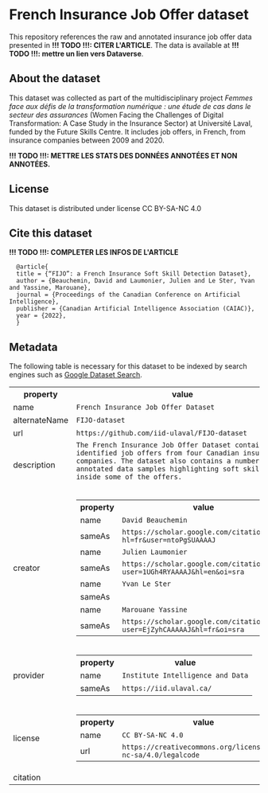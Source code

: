 # French Insurance Job Offer dataset

This repository references the raw and annotated insurance job offer data presented in **!!! TODO !!!: CITER L'ARTICLE**. The data is available at **!!! TODO !!!: mettre un lien vers Dataverse**.

## About the dataset

This dataset was collected as part of the multidisciplinary project *Femmes face aux défis de la transformation numérique : une étude de cas dans le secteur des assurances* (Women Facing the Challenges of Digital Transformation: A Case Study in the Insurance Sector) at Université Laval, funded by the Future Skills Centre. It includes job offers, in French, from insurance companies between 2009 and 2020.

**!!! TODO !!!: METTRE LES STATS DES DONNÉES ANNOTÉES ET NON ANNOTÉES.**

## License

This dataset is distributed under license CC BY-SA-NC 4.0

## Cite this dataset

**!!! TODO !!!: COMPLETER LES INFOS DE L'ARTICLE**

```
  @article{
  title = {“FIJO”: a French Insurance Soft Skill Detection Dataset},
  author = {Beauchemin, David and Laumonier, Julien and Le Ster, Yvan and Yassine, Marouane},
  journal = {Proceedings of the Canadian Conference on Artificial Intelligence},
  publisher = {Canadian Artificial Intelligence Association (CAIAC)},
  year = {2022},
  }
```
## Metadata

The following table is necessary for this dataset to be indexed by search
engines such as <a href="https://g.co/datasetsearch">Google Dataset Search</a>.

<div itemscope itemtype="http://schema.org/Dataset">
<table>
  <tr>
    <th>property</th>
    <th>value</th>
  </tr>
  <tr>
    <td>name</td>
    <td><code itemprop="name">French Insurance Job Offer Dataset</code></td>
  </tr>
  <tr>
    <td>alternateName</td>
    <td><code itemprop="alternateName">FIJO-dataset</code></td>
  </tr>
  <tr>
    <td>url</td>
    <td><code itemprop="url">https://github.com/iid-ulaval/FIJO-dataset</code></td>
  </tr>
  <tr>
    <td>description</td>
    <td><code itemprop="description">The French Insurance Job Offer Dataset contains de-identified job offers from four Canadian insurance companies. The dataset also contains a number of annotated data samples highlighting soft skills inside some of the offers. 
    </code></td>
  </tr>
    <tr>
        <td>creator</td>
        <td>
          <div itemscope itemtype="http://schema.org/person" itemprop="creator">
            <table>
              <tr>
                <th>property</th>
                <th>value</th>
              </tr>
              <tr>
                <td>name</td>
                <td><code itemprop="name">David Beauchemin</code></td>
              </tr>
              <tr>
                <td>sameAs</td>
                <td><code itemprop="sameAs">https://scholar.google.com/citations?hl=fr&user=ntoPgSUAAAAJ</code></td>
              </tr>
              <tr>
                <td>name</td>
                <td><code itemprop="name">Julien Laumonier</code></td>
              </tr>
              <tr>
                <td>sameAs</td>
                <td><code itemprop="sameAs">https://scholar.google.com/citations?user=1UGh4RYAAAAJ&hl=en&oi=sra</code></td>
              </tr>
              <tr>
                <td>name</td>
                <td><code itemprop="name">Yvan Le Ster</code></td>
              </tr>
              <tr>
                <td>sameAs</td>
                <td><code itemprop="sameAs"></code></td>
              </tr>
              <tr>
                <td>name</td>
                <td><code itemprop="name">Marouane Yassine</code></td>
              </tr>
              <tr>
                <td>sameAs</td>
                <td><code itemprop="sameAs">https://scholar.google.com/citations?user=EjZyhCAAAAAJ&hl=fr&oi=sra</code></td>
              </tr> 
            </table>
          </div>
        </td>
      </tr>
  <tr>
    <td>provider</td>
    <td>
      <div itemscope itemtype="http://schema.org/Organization" itemprop="provider">
        <table>
          <tr>
            <th>property</th>
            <th>value</th>
          </tr>
          <tr>
            <td>name</td>
            <td><code itemprop="name">Institute Intelligence and Data</code></td>
          </tr>
          <tr>
            <td>sameAs</td>
            <td><code itemprop="sameAs">https://iid.ulaval.ca/</code></td>
          </tr>
        </table>
      </div>
    </td>
  </tr>
  <tr>
    <td>license</td>
    <td>
      <div itemscope itemtype="http://schema.org/CreativeWork" itemprop="license">
        <table>
          <tr>
            <th>property</th>
            <th>value</th>
          </tr>
          <tr>
            <td>name</td>
            <td><code itemprop="name">CC BY-SA-NC 4.0</code></td>
          </tr>
          <tr>
            <td>url</td>
            <td><code itemprop="url">https://creativecommons.org/licenses/by-nc-sa/4.0/legalcode</code></td>
          </tr>
        </table>
      </div>
    </td>
  </tr>
    <tr>
    <td>citation</td>
    <td><code itemprop="citation"></code></td>
  </tr>
</table>
</div>
